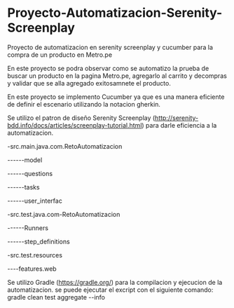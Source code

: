 # Proyecto-Automatizacion-Serenity-Screenplay
Proyecto de automatizacion en serenity screenplay y cucumber para la compra de un producto en Metro.pe

En este proyecto se podra observar como se automatizo la prueba de buscar un producto en la pagina Metro.pe, agregarlo al carrito y decompras y validar que se alla agregado exitosamnete el producto.

En este proyecto se implemento Cucumber ya que es una manera eficiente de definir el escenario utilizando la notacion gherkin.

Se utilizo el patron de diseño Serenity Screenplay (http://serenity-bdd.info/docs/articles/screenplay-tutorial.html) para darle eficiencia a la automatizacion.

-src.main.java.com.RetoAutomatizacion

------model

------questions

------tasks

------user_interfac

-src.test.java.com-RetoAutomatizacion

------Runners

------step_definitions

-src.test.resources

----features.web

Se utilizo Gradle (https://gradle.org/) para la compilacion y ejecucion de la automatizacion.
se puede ejecutar el excript con el siguiente comando:
gradle clean test aggregate --info
